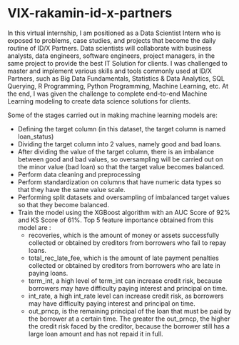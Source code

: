 # VIX-rakamin-id-x-partners
In this virtual internship, I am positioned as a Data Scientist Intern who is exposed to problems, case studies, and projects that become the daily routine of ID/X Partners. Data scientists will collaborate with business analysts, data engineers, software engineers, project managers, in the same project to provide the best IT Solution for clients. I was challenged to master and implement various skills and tools commonly used at ID/X Partners, such as Big Data Fundamentals, Statistics & Data Analytics, SQL Querying, R Programming, Python Programming, Machine Learning, etc. At the end, I was given the challenge to complete end-to-end Machine Learning modeling to create data science solutions for clients.

Some of the stages carried out in making machine learning models are:
- Defining the target column (in this dataset, the target column is named loan_status)
- Dividing the target column into 2 values, namely good and bad loans.
- After dividing the value of the target column, there is an imbalance between good and bad values, so oversampling will be carried out on the minor value (bad loan) so that the target value becomes balanced.
- Perform data cleaning and preprocessing
- Perform standardization on columns that have numeric data types so that they have the same value scale.
- Performing split datasets and oversampling of imbalanced target values so that they become balanced.
- Train the model using the XGBoost algorithm with an AUC Score of 92% and KS Score of 61%. Top 5 feature importance obtained from this model are : 
    - recoveries, which is the amount of money or assets successfully collected or obtained by creditors from borrowers who fail to repay loans.
    - total_rec_late_fee, which is the amount of late payment penalties collected or obtained by creditors from borrowers who are late in paying loans.
    - term_int, a high level of term_int can increase credit risk, because borrowers may have difficulty paying interest and principal on time.
    - int_rate, a high int_rate level can increase credit risk, as borrowers may have difficulty paying interest and principal on time.
    - out_prncp, is the remaining principal of the loan that must be paid by the borrower at a certain time. The greater the out_prncp, the higher the credit risk         faced by the creditor, because the borrower still has a large loan amount and has not repaid it in full.


